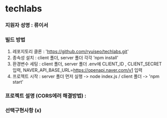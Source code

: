 # techlabs

### 지원자 성명 : 류이서

### 빌드 방법

1. 레포지토리 클론 : 'https://github.com/ryuiseo/techlabs.git'
2. 종속성 설치 : client 폴더, server 폴더 각각 'npm install'
3. 환경변수 세팅 : client 폴더, server 폴더 .env에 CLIENT_ID , CLIENT_SECRET 입력, NAVER_API_BASE_URL=https://openapi.naver.com/v1 입력
4. 프로젝트 시작 : server 폴더 먼저 실행 -> node index.js / client 폴더 -> 'npm start'

### 프로젝트 설명 (CORS에러 해결방법) :

### 선택구현사항 (x)
